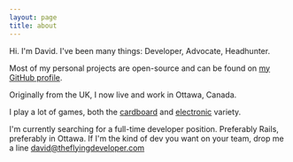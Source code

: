 ```yaml
---
layout: page
title: about
---
```


Hi. I'm David. I've been many things: Developer, Advocate, Headhunter.

Most of my personal projects are open-source and can be found on [my GitHub profile](http://github.com/davefp).

Originally from the UK, I now live and work in Ottawa, Canada.

I play a lot of games, both the [cardboard](http://boardgamegeek.com/collection/user/davefp) and [electronic](http://steamcommunity.com/id/davefp) variety.

I'm currently searching for a full-time developer position. Preferably Rails, preferably in Ottawa. If I'm the kind of dev you want on your team, drop me a line [david@theflyingdeveloper.com](mailto:david@theflyingdeveloper.com)
